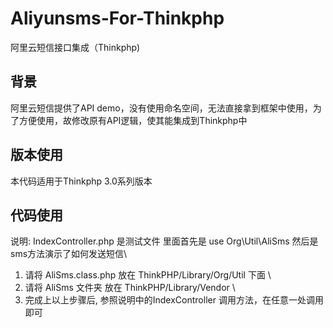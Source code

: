 # Aliyunsms-For-Thinkphp
阿里云短信接口集成（Thinkphp)

## 背景
阿里云短信提供了API demo，没有使用命名空间，无法直接拿到框架中使用，为了方便使用，故修改原有API逻辑，使其能集成到Thinkphp中

## 版本使用
本代码适用于Thinkphp 3.0系列版本

## 代码使用
说明: IndexController.php 是测试文件 里面首先是 use Org\Util\AliSms 然后是 sms方法演示了如何发送短信\\
1. 请将 AliSms.class.php 放在 ThinkPHP/Library/Org/Util 下面 \\
2. 请将 AliSms 文件夹 放在 ThinkPHP/Library/Vendor \\
3. 完成上以上步骤后, 参照说明中的IndexController 调用方法，在任意一处调用即可

